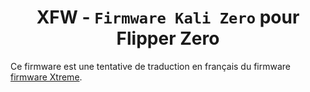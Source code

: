 <h1 align="center">XFW - <code>Firmware Kali Zero</code> pour Flipper Zero</h1>

Ce firmware est une tentative de traduction en français du firmware [firmware Xtreme](https://github.com/Flipper-XFW/Xtreme-Firmware).

